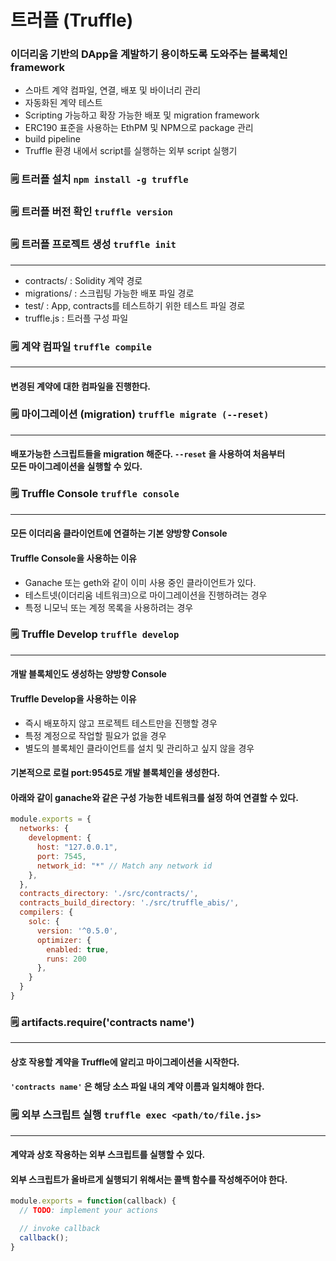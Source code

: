 # 트러플 (Truffle)

### 이더리움 기반의 DApp을 계발하기 용이하도록 도와주는 블록체인 framework

* 스마트 계약 컴파일, 연결, 배포 및 바이너리 관리
* 자동화된 계약 테스트
* Scripting 가능하고 확장 가능한 배포 및 migration framework
* ERC190 표준을 사용하는 EthPM 및 NPM으로 package 관리
* build pipeline
* Truffle 환경 내에서 script를 실행하는 외부 script 실행기

### 🗒️ 트러플 설치 ``` npm install -g truffle ```

### 🗒️ 트러플 버전 확인 ``` truffle version ```

### 🗒️ 트러플 프로젝트 생성  ``` truffle init ```
***
* contracts/ : Solidity 계약 경로
* migrations/ : 스크립팅 가능한 배포 파일 경로
* test/ : App, contracts를 테스트하기 위한 테스트 파일 경로
* truffle.js : 트러플 구성 파일

### 🗒️ 계약 컴파일 ``` truffle compile ```
***
#### 변경된 계약에 대한 컴파일을 진행한다.
 
### 🗒️ 마이그레이션 (migration) ``` truffle migrate (--reset) ```
***
#### 배포가능한 스크립트들을 migration 해준다. ``` --reset ``` 을 사용하여 처음부터 <br>모든 마이그레이션을 실행할 수 있다.

### 🗒️ Truffle Console ``` truffle console ```
***
#### 모든 이더리움 클라이언트에 연결하는 기본 양방향 Console

#### Truffle Console을 사용하는 이유
* Ganache 또는 geth와 같이 이미 사용 중인 클라이언트가 있다.
* 테스트넷(이더리움 네트워크)으로 마이그레이션을 진행하려는 경우
* 특정 니모닉 또는 계정 목록을 사용하려는 경우

### 🗒️ Truffle Develop ``` truffle develop ```
***
#### 개발 블록체인도 생성하는 양방향 Console

#### Truffle Develop을 사용하는 이유
* 즉시 배포하지 않고 프로젝트 테스트만을 진행할 경우
* 특정 계정으로 작업할 필요가 없을 경우
* 별도의 블록체인 클라이언트를 설치 및 관리하고 싶지 않을 경우

#### 기본적으로 로컬 port:9545로 개발 블록체인을 생성한다.
#### 아래와 같이 ganache와 같은 구성 가능한 네트워크를 설정 하여 연결할 수 있다.
``` javascript
module.exports = {
  networks: {
    development: {
      host: "127.0.0.1",
      port: 7545,
      network_id: "*" // Match any network id
    },
  },
  contracts_directory: './src/contracts/',
  contracts_build_directory: './src/truffle_abis/',
  compilers: {
    solc: {
      version: '^0.5.0',
      optimizer: {
        enabled: true,
        runs: 200
      },
    }
  }
}
```

### 🗒️ artifacts.require('contracts name')
***
#### 상호 작용할 계약을 Truffle에 알리고 마이그레이션을 시작한다.
#### ``` 'contracts name' ``` 은 해당 소스 파일 내의 계약 이름과 일치해야 한다.

### 🗒️ 외부 스크립트 실행 ``` truffle exec <path/to/file.js> ```
***
#### 계약과 상호 작용하는 외부 스크립트를 실행할 수 있다.
#### 외부 스크립트가 올바르게 실행되기 위해서는 콜백 함수를 작성해주어야 한다.
``` JavaScript
module.exports = function(callback) {
  // TODO: implement your actions

  // invoke callback
  callback();
}
```
